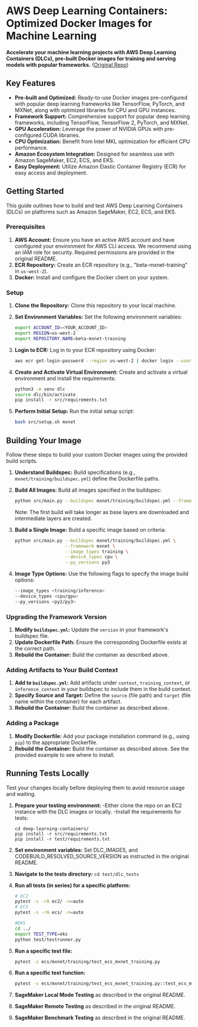 # AWS Deep Learning Containers: Optimized Docker Images for Machine Learning

**Accelerate your machine learning projects with AWS Deep Learning Containers (DLCs), pre-built Docker images for training and serving models with popular frameworks.** ([Original Repo](https://github.com/aws/deep-learning-containers))

## Key Features

*   **Pre-built and Optimized:**  Ready-to-use Docker images pre-configured with popular deep learning frameworks like TensorFlow, PyTorch, and MXNet, along with optimized libraries for CPU and GPU instances.
*   **Framework Support:**  Comprehensive support for popular deep learning frameworks, including TensorFlow, TensorFlow 2, PyTorch, and MXNet.
*   **GPU Acceleration:**  Leverage the power of NVIDIA GPUs with pre-configured CUDA libraries.
*   **CPU Optimization:**  Benefit from Intel MKL optimization for efficient CPU performance.
*   **Amazon Ecosystem Integration:** Designed for seamless use with Amazon SageMaker, EC2, ECS, and EKS.
*   **Easy Deployment:** Utilize Amazon Elastic Container Registry (ECR) for easy access and deployment.

## Getting Started

This guide outlines how to build and test AWS Deep Learning Containers (DLCs) on platforms such as Amazon SageMaker, EC2, ECS, and EKS.

### Prerequisites

1.  **AWS Account:** Ensure you have an active AWS account and have configured your environment for AWS CLI access.  We recommend using an IAM role for security. Required permissions are provided in the original README.
2.  **ECR Repository:** Create an ECR repository (e.g., "beta-mxnet-training" in `us-west-2`).
3.  **Docker:**  Install and configure the Docker client on your system.

### Setup

1.  **Clone the Repository:** Clone this repository to your local machine.
2.  **Set Environment Variables:** Set the following environment variables:

    ```bash
    export ACCOUNT_ID=<YOUR_ACCOUNT_ID>
    export REGION=us-west-2
    export REPOSITORY_NAME=beta-mxnet-training
    ```
3.  **Login to ECR:**  Log in to your ECR repository using Docker:

    ```bash
    aws ecr get-login-password --region us-west-2 | docker login --username AWS --password-stdin $ACCOUNT_ID.dkr.ecr.us-west-2.amazonaws.com
    ```
4.  **Create and Activate Virtual Environment:** Create and activate a virtual environment and install the requirements:

    ```bash
    python3 -m venv dlc
    source dlc/bin/activate
    pip install -r src/requirements.txt
    ```

5.  **Perform Initial Setup:** Run the initial setup script:

    ```bash
    bash src/setup.sh mxnet
    ```

## Building Your Image

Follow these steps to build your custom Docker images using the provided build scripts.

1.  **Understand Buildspec:** Build specifications (e.g., `mxnet/training/buildspec.yml`) define the Dockerfile paths.
2.  **Build All Images:** Build all images specified in the buildspec:

    ```bash
    python src/main.py --buildspec mxnet/training/buildspec.yml --framework mxnet
    ```

    Note: The first build will take longer as base layers are downloaded and intermediate layers are created.
3.  **Build a Single Image:** Build a specific image based on criteria:

    ```bash
    python src/main.py --buildspec mxnet/training/buildspec.yml \
                       --framework mxnet \
                       --image_types training \
                       --device_types cpu \
                       --py_versions py3
    ```
4.  **Image Type Options:**  Use the following flags to specify the image build options:

    ```bash
    --image_types <training/inference>
    --device_types <cpu/gpu>
    --py_versions <py2/py3>
    ```

### Upgrading the Framework Version

1.  **Modify `buildspec.yml`:** Update the `version` in your framework's buildspec file.
2.  **Update Dockerfile Path:** Ensure the corresponding Dockerfile exists at the correct path.
3.  **Rebuild the Container:** Build the container as described above.

### Adding Artifacts to Your Build Context

1.  **Add to `buildspec.yml`:** Add artifacts under `context`, `training_context`, or `inference_context` in your buildspec to include them in the build context.
2.  **Specify Source and Target:** Define the `source` (file path) and `target` (file name within the container) for each artifact.
3.  **Rebuild the Container:** Build the container as described above.

### Adding a Package

1.  **Modify Dockerfile:**  Add your package installation command (e.g., using `pip`) to the appropriate Dockerfile.
2.  **Rebuild the Container:** Build the container as described above.  See the provided example to see where to install.

## Running Tests Locally

Test your changes locally before deploying them to avoid resource usage and waiting.

1.  **Prepare your testing environment:**
    -Either clone the repo on an EC2 instance with the DLC images or locally.
    -Install the requirements for tests:

    ```shell script
    cd deep-learning-containers/
    pip install -r src/requirements.txt
    pip install -r test/requirements.txt
    ```
2.  **Set environment variables:**  Set DLC_IMAGES, and CODEBUILD_RESOLVED_SOURCE_VERSION as instructed in the original README.
3.  **Navigate to the tests directory:** `cd test/dlc_tests`
4.  **Run all tests (in series) for a specific platform:**

    ```bash
    # EC2
    pytest -s -rA ec2/ -n=auto
    # ECS
    pytest -s -rA ecs/ -n=auto

    #EKS
    cd ../
    export TEST_TYPE=eks
    python test/testrunner.py
    ```
5.  **Run a specific test file:**

    ```bash
    pytest -s ecs/mxnet/training/test_ecs_mxnet_training.py
    ```
6.  **Run a specific test function:**

    ```bash
    pytest -s ecs/mxnet/training/test_ecs_mxnet_training.py::test_ecs_mxnet_training_dgl_cpu
    ```

7.  **SageMaker Local Mode Testing** as described in the original README.
8.  **SageMaker Remote Testing** as described in the original README.
9.  **SageMaker Benchmark Testing** as described in the original README.